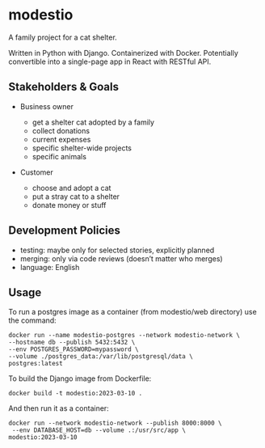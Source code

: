 # modestio
A family project for a cat shelter.

Written in Python with Django. Containerized with Docker.
Potentially convertible into a single-page app in React with RESTful API.

## Stakeholders & Goals

* Business owner

  * get a shelter cat adopted by a family
  * collect donations
  * current expenses
  * specific shelter-wide projects
  * specific animals

* Customer

  * choose and adopt a cat
  * put a stray cat to a shelter
  * donate money or stuff

## Development Policies

* testing: maybe only for selected stories, explicitly planned
* merging: only via code reviews (doesn’t matter who merges)
* language: English

## Usage

To run a postgres image as a container (from modestio/web directory) use the command:

```
docker run --name modestio-postgres --network modestio-network \
--hostname db --publish 5432:5432 \
--env POSTGRES_PASSWORD=mypassword \
--volume ./postgres_data:/var/lib/postgresql/data \
postgres:latest
```

To build the Django image from Dockerfile:

```
docker build -t modestio:2023-03-10 .
```

And then run it as a container:

```
docker run --network modestio-network --publish 8000:8000 \
 --env DATABASE_HOST=db --volume .:/usr/src/app \
modestio:2023-03-10
```
